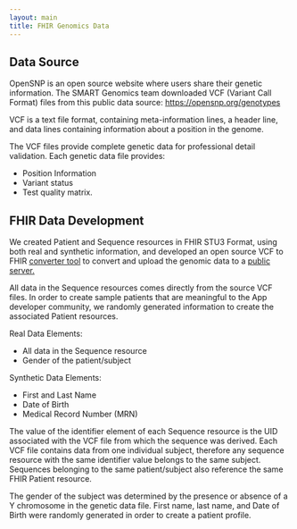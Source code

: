```yaml
---
layout: main
title: FHIR Genomics Data
---
```


## Data Source

OpenSNP is an open source website where users share their genetic information. The SMART Genomics team downloaded VCF (Variant Call Format) files from this public data source: https://opensnp.org/genotypes 

VCF is a text file format, containing meta-information lines, a header line, and data lines containing information about a position in the genome.

The VCF files provide complete genetic data for professional detail validation. Each genetic data file provides:
  * Position Information
  * Variant status
  * Test quality matrix.

## FHIR Data Development

We created Patient and Sequence resources in FHIR STU3 Format, using both real and synthetic information, and developed an open source VCF to FHIR [converter tool](https://github.com/xliu3/deprecated-fhir-converter) to convert and upload the genomic data to a [public server.](http://genomics-advisor.smartplatforms.org:7080/)

All data in the Sequence resources comes directly from the source VCF files. In order to create sample patients that are meaningful to the App developer community, we randomly generated information to create the associated Patient resources.  

Real Data Elements:
 * All data in the Sequence resource
 * Gender of the patient/subject 
 
Synthetic Data Elements:
 * First and Last Name
 * Date of Birth 
 * Medical Record Number (MRN)
 
The value of the identifier element of each Sequence resource is the UID associated with the VCF file from which the sequence was derived. Each VCF file contains data from one individual subject, therefore any sequence resource with the same identifier value belongs to the same subject. Sequences belonging to the same patient/subject also reference the same FHIR Patient resource. 

The gender of the subject was determined by the presence or absence of a Y chromosome in the genetic data file. First name, last name, and Date of Birth were randomly generated in order to create a patient profile. 



